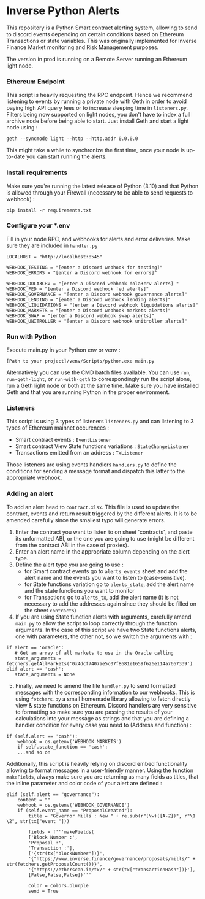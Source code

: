 # Inverse Python Alerts

This repository is a Python Smart contract alerting system, allowing to send to discord events depending on certain
conditions based on Ethereum Transactions or state variables.
This was originally implemented for Inverse Finance Market monitoring and Risk Management purposes.

The version in prod is running on a Remote Server running an Ethereum light node.

### Ethereum Endpoint

This script is heavily requesting the RPC endpoint. Hence we recommend listening to events by running a private node
with Geth in order to avoid paying high API query fees or to increase sleeping time in `listeners.py`.
Filters being now supported on light nodes, you don't have to index a full archive node before being able to start.
Just install Geth and start a light node using :

`geth --syncmode light --http --http.addr 0.0.0.0`

This might take a while to synchronize the first time, once your node is up-to-date you can start running the alerts.

### Install requirements

Make sure you're running the latest release of Python (3.10) and that Python is allowed through your Firewall (necessary
to be able to send requests to webhook) :

`pip install -r requirements.txt`

### Configure your *.env

Fill in your node RPC, and webhooks for alerts and error deliveries. Make sure they are included in `handler.py`

```
LOCALHOST = "http://localhost:8545"

WEBHOOK_TESTING = "[enter a Discord webhook for testing]"
WEBHOOK_ERRORS = "[enter a Discord webhook for errors]"

WEBHOOK_DOLA3CRV = "[enter a Discord webhook dola3crv alerts] "
WEBHOOK_FED = "[enter a Discord webhook fed alerts]"
WEBHOOK_GOVERNANCE = "[enter a Discord webhook governance alerts]"
WEBHOOK_LENDING = "[enter a Discord webhook lending alerts]"
WEBHOOK_LIQUIDATIONS = "[enter a Discord webhook liquidations alerts]"
WEBHOOK_MARKETS = "[enter a Discord webhook markets alerts]"
WEBHOOK_SWAP = "[enter a Discord webhook swap alerts]"
WEBHOOK_UNITROLLER = "[enter a Discord webhook unitroller alerts]"
```

### Run with Python

Execute main.py in your Python env or venv :

`[Path to your project]/venv/Scripts/python.exe main.py`

Alternatively you can use the CMD batch files available. You can use `run`, `run-geth-light`, or `run-with-geth` to correspondingly
run the script alone, run a Geth light node or both at the same time. Make sure you have installed Geth and that you are 
running Python in the proper environment.

### Listeners

This script is using 3 types of listeners `listeners.py` and can listening to 3 types of Ethereum mainnet occurences :

- Smart contract events : `EventListener`
- Smart contract View State functions variations : `StateChangeListener`
- Transactions emitted from an address : `TxListener`

Those listeners are using events handlers `handlers.py` to define the conditions for  sending a message format and 
dispatch this latter to the appropriate webhook.

### Adding an alert

To add an alert head to `contract.xlsx`. This file is used to update the contract, events and return result triggered by
the different alerts.
It is to be amended carefully since the smallest typo will generate errors.

1. Enter the contract you want to listen to on sheet 'contracts', and paste its unformatted ABI, or the one you are
   going to use (might be different from the contract ABI in the case of proxies).
2. Enter an alert name in the appropriate column depending on the alert type.
3. Define the alert type you are going to use :
    - for Smart contract events go to `alerts_events` sheet and add the alert name and the events you want to listen
      to (case-sensitive).
    - for State functions variation go to `alerts_state`, add the alert name and the state functions you want to monitor
    - for Transactions go to `alerts_tx`, add the alert name (it is not necessary to add the addresses again since they
      should be filled on the sheet `contracts`)
4. If you are using State function alerts with arguments, carefully amend `main.py` to allow the script to loop
   correctly through the function arguments.
   In the case of this script we have two State functions alerts, one with parameters, the other not, so we switch the
   arguments with :

```
if alert == 'oracle':
   # Get an array of all markets to use in the Oracle calling
   state_arguments = fetchers.getAllMarkets('0x4dcf7407ae5c07f8681e1659f626e114a7667339')
elif alert == 'cash':
   state_arguments = None
```

5. Finally, we need to amend the file `handler.py` to send formatted messages with the corresponding information to our
   webhooks.
   This is using `fetchers.py` a small homemade library allowing to fetch directly view & state functions on Ethereum.
   Discord handlers are very sensitive to formatting so make sure you are passing the results of your calculations into
   your  message as strings and that you are defining a handler condition for every case you need to (Address and function) :

```
if (self.alert == 'cash'):
    webhook = os.getenv('WEBHOOK_MARKETS')
    if self.state_function == 'cash':
    ...and so on
```
   Additionally, this script is heavily relying on discord embed functionality allowing to format messages in a 
   user-friendly manner. Using the function `makeFields`, always make sure you are returning as many fields as titles,
   that the inline parameter and color code of your alert are defined :

```
elif (self.alert == "governance"):
    content = ""
    webhook = os.getenv('WEBHOOK_GOVERNANCE')
    if (self.event_name == "ProposalCreated"):
        title = "Governor Mills : New " + re.sub(r"(\w)([A-Z])", r"\1 \2", str(tx["event "]))

        fields = f'''makeFields(
        ['Block Number :',
        'Proposal :',
        'Transaction :'],
        ['{str(tx["blockNumber"])}',
        '{"https://www.inverse.finance/governance/proposals/mills/" + str(fetchers.getProposalCount())}',
        '{"https://etherscan.io/tx/" + str(tx["transactionHash"])}'],
        [False,False,False])'''

        color = colors.blurple
        send = True
```
   